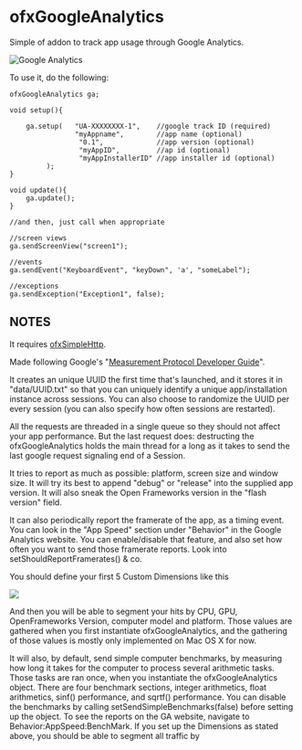 # ofxGoogleAnalytics
Simple of addon to track app usage through Google Analytics. 

![Google Analytics](https://farm4.staticflickr.com/3901/14597174633_c9171b3e68_o.png)

To use it, do the following:

	ofxGoogleAnalytics ga;
	
	void setup(){
	
		ga.setup(	"UA-XXXXXXXX-1",	//google track ID (required)
			 		"myAppname",		//app name (optional)
					 "0.1",				//app version (optional)
					 "myAppID",			//ap id (optional)
					 "myAppInstallerID"	//app installer id (optional)
			 );
	}
	
	void update(){
		ga.update();
	}

	//and then, just call when appropriate
	
	//screen views
	ga.sendScreenView("screen1");

	//events
	ga.sendEvent("KeyboardEvent", "keyDown", 'a', "someLabel");

	//exceptions
	ga.sendException("Exception1", false);
	

## NOTES

It requires [ofxSimpleHttp](https://github.com/armadillu/ofxSimpleHttp).

Made following Google's "[Measurement Protocol Developer Guide](https://developers.google.com/analytics/devguides/collection/protocol/v1/devguide)".

It creates an unique UUID the first time that's launched, and it stores it in "data/UUID.txt" so that you can uniquely identify a unique app/installation instance across sessions. You can also choose to randomize the UUID per every session (you can also specify how often sessions are restarted).

All the requests are threaded in a single queue so they should not affect your app performance. But the last request does: destructing the ofxGoogleAnalytics holds the main thread for a long as it takes to send the last google request signaling end of a Session.

It tries to report as much as possible: platform, screen size and window size. It will try its best to append "debug" or "release" into the supplied app version. It will also sneak the Open Frameworks version in the "flash version" field.

It can also periodically report the framerate of the app, as a timing event. You can look in the "App Speed" section under "Behavior" in the Google Analytics website. You can enable/disable that feature, and also set how often you want to send those framerate reports. Look into setShouldReportFramerates() & co.

You should define your first 5 Custom Dimensions like this

![](https://farm9.staticflickr.com/8688/16675728087_0fb23cc33f_o_d.png)

And then you will be able to segment your hits by CPU, GPU, OpenFrameworks Version, computer model and platform. Those values are gathered when you first instantiate ofxGoogleAnalytics, and the gathering of those values is mostly only implemented on Mac OS X for now.

It will also, by default, send simple computer benchmarks, by measuring how long it takes for the computer to process several arithmetic tasks. Those tasks are ran once, when you instantiate the ofxGoogleAnalytics object. There are four benchmark sections, integer arithmetics, float arithmetics, sinf() performance, and sqrtf() performance. You can disable the benchmarks by calling setSendSimpleBenchmarks(false) before setting up the object. To see the reports on the GA website, navigate to Behavior:AppSpeed:BenchMark. If you set up the Dimensions as stated above, you should be able to segment all traffic by 




